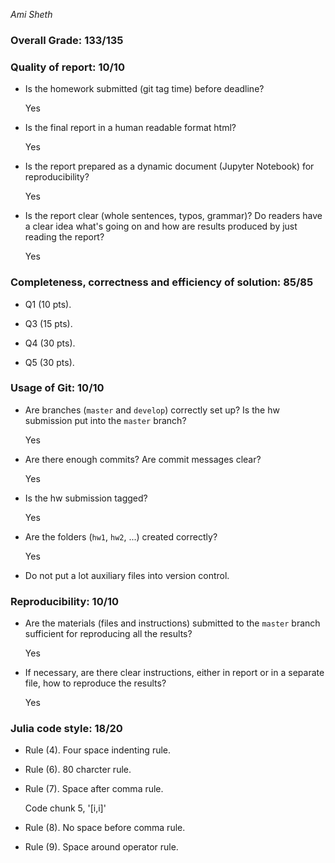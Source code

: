 *Ami Sheth*

### Overall Grade: 133/135

### Quality of report: 10/10

-   Is the homework submitted (git tag time) before deadline? 

    Yes
  
-   Is the final report in a human readable format html? 

    Yes
  
-   Is the report prepared as a dynamic document (Jupyter Notebook) for reproducibility?

    Yes
  
-   Is the report clear (whole sentences, typos, grammar)? Do readers have a clear idea what's going on and how are results produced by just reading the report? 

    Yes
  
### Completeness, correctness and efficiency of solution: 85/85

- Q1 (10 pts). 

- Q3 (15 pts).

- Q4 (30 pts). 

- Q5 (30 pts). 

	    
### Usage of Git: 10/10

- Are branches (`master` and `develop`) correctly set up? Is the hw submission put into the `master` branch?

    Yes
  
- Are there enough commits? Are commit messages clear? 
  
    Yes
          
- Is the hw submission tagged? 

    Yes
  
- Are the folders (`hw1`, `hw2`, ...) created correctly? 
  
    Yes
  
- Do not put a lot auxiliary files into version control. 


### Reproducibility: 10/10

- Are the materials (files and instructions) submitted to the `master` branch sufficient for reproducing all the results? 

    Yes
  
- If necessary, are there clear instructions, either in report or in a separate file, how to reproduce the results?

    Yes
  
### Julia code style: 18/20

- Rule (4). Four space indenting rule. 

- Rule (6). 80 charcter rule.

- Rule (7). Space after comma rule.

    Code chunk 5, '[i,i]'

- Rule (8). No space before comma rule.

- Rule (9). Space around operator rule.
